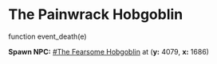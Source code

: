 # The Painwrack Hobgoblin
function event_death(e)

**Spawn NPC:**  [\#The Fearsome Hobgoblin](/npc/204481) at (**y:** 4079, **x:** 1686)
